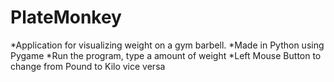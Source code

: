 # PlateMonkey
*Application for visualizing weight on a gym barbell.
*Made in Python using Pygame
*Run the program, type a amount of weight
*Left Mouse Button to change from Pound to Kilo vice versa
